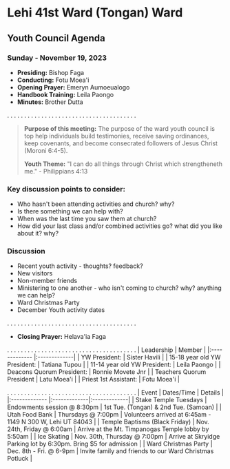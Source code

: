 # Lehi 41st Ward (Tongan) Ward
## Youth Council Agenda
### Sunday - November 19, 2023

* __Presiding:__ Bishop Faga
* __Conducting:__ Fotu Moea'i
* __Opening Prayer:__ Emeryn Aumoeualogo
* __Handbook Training:__ Leila Paongo
* __Minutes:__ Brother Dutta

. . . . . . . . . . . . . . . . . . . . . . . . . . . . . . . . . . . . . .

> __Purpose of this meeting:__ The purpose of the ward youth council is top help individuals build testimonies, receive saving ordinances, keep covenants, and become consecrated followers of Jesus Christ (Moroni 6:4-5).
> 
> __Youth Theme:__ "I can do all things through Christ which strengtheneth me." - Philippians 4:13

### Key discussion points to consider:
* Who hasn't been attending activities and church? why?
* Is there something we can help with?
* When was the last time you saw them at church?
* How did your last class and/or combined activities go? what did you like about it? why?

### Discussion

* Recent youth activity - thoughts? feedback?
* New visitors
* Non-member friends
* Ministering to one another - who isn't coming to church? why? anything we can help?
* Ward Christmas Party
* December Youth activity dates

. . . . . . . . . . . . . . . . . . . . . . . . . . . . . . . . . . . . . .
* __Closing Prayer:__ Helava'ia Faga


. . . . . . . . . . . . . . . . . . . . . . . . . . . . . . . . . . . . . . 
| Leadership | Member |
|:------------- |:-------------|
| YW President: | Sister Havili |
| 15-18 year old YW President: | Tatiana Tupou |
| 11-14 year old YW President: | Leila Paongo |
| Deacons Quorum President: | Ronnie Movete Jnr |
| Teachers Quorum President | Latu Moea'i |
| Priest 1st Assistant: | Fotu Moea'i |


. . . . . . . . . . . . . . . . . . . . . . . . . . . . . . . . . . . . . . 
| Event | Dates/Time | Details  |
|:------------- |:-------------|:-------------|
| Stake Temple Tuesdays | Endowments session @ 8:30pm | 1st Tue. (Tongan) & 2nd Tue. (Samoan) |
| Utah Food Bank | Thursdays @ 7:00pm | Volunteers arrived at 6:45am - 1149 N 300 W, Lehi UT 84043  |
| Temple Baptisms (Black Friday) | Nov. 24th, Friday @ 6:00am | Arrive at the Mt. Timpanogas Temple lobby by 5:50am  |
| Ice Skating | Nov. 30th, Thursday @ 7:00pm | Arrive at Skryidge Parking lot by 6:30pm. Bring $5 for admission  |
| Ward Christmas Party | Dec. 8th - Fri. @ 6-9pm | Invite family and friends to our Ward Christmas Potluck  |
